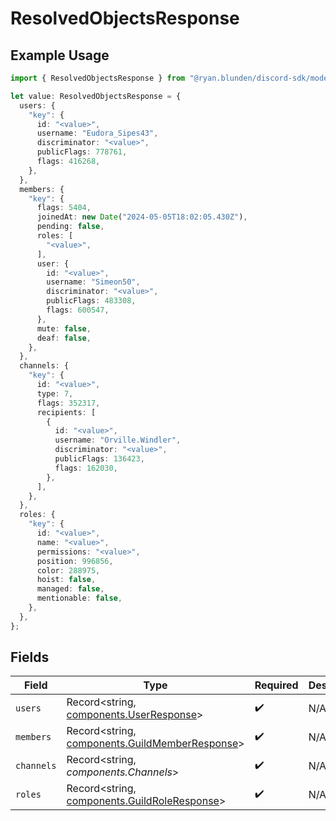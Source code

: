 # ResolvedObjectsResponse

## Example Usage

```typescript
import { ResolvedObjectsResponse } from "@ryan.blunden/discord-sdk/models/components";

let value: ResolvedObjectsResponse = {
  users: {
    "key": {
      id: "<value>",
      username: "Eudora_Sipes43",
      discriminator: "<value>",
      publicFlags: 778761,
      flags: 416268,
    },
  },
  members: {
    "key": {
      flags: 5404,
      joinedAt: new Date("2024-05-05T18:02:05.430Z"),
      pending: false,
      roles: [
        "<value>",
      ],
      user: {
        id: "<value>",
        username: "Simeon50",
        discriminator: "<value>",
        publicFlags: 483308,
        flags: 600547,
      },
      mute: false,
      deaf: false,
    },
  },
  channels: {
    "key": {
      id: "<value>",
      type: 7,
      flags: 352317,
      recipients: [
        {
          id: "<value>",
          username: "Orville.Windler",
          discriminator: "<value>",
          publicFlags: 136423,
          flags: 162030,
        },
      ],
    },
  },
  roles: {
    "key": {
      id: "<value>",
      name: "<value>",
      permissions: "<value>",
      position: 996856,
      color: 288975,
      hoist: false,
      managed: false,
      mentionable: false,
    },
  },
};
```

## Fields

| Field                                                                                            | Type                                                                                             | Required                                                                                         | Description                                                                                      |
| ------------------------------------------------------------------------------------------------ | ------------------------------------------------------------------------------------------------ | ------------------------------------------------------------------------------------------------ | ------------------------------------------------------------------------------------------------ |
| `users`                                                                                          | Record<string, [components.UserResponse](../../models/components/userresponse.md)>               | :heavy_check_mark:                                                                               | N/A                                                                                              |
| `members`                                                                                        | Record<string, [components.GuildMemberResponse](../../models/components/guildmemberresponse.md)> | :heavy_check_mark:                                                                               | N/A                                                                                              |
| `channels`                                                                                       | Record<string, *components.Channels*>                                                            | :heavy_check_mark:                                                                               | N/A                                                                                              |
| `roles`                                                                                          | Record<string, [components.GuildRoleResponse](../../models/components/guildroleresponse.md)>     | :heavy_check_mark:                                                                               | N/A                                                                                              |